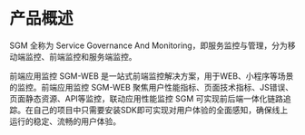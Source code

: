 # 产品概述

SGM 全称为 Service Governance And Monitoring，即服务监控与管理，分为移动端监控、前端监控和服务端监控。

前端应用监控 SGM-WEB 是一站式前端监控解决方案，用于WEB、小程序等场景的监控。前端应用监控 SGM-WEB 聚焦用户性能指标、页面技术指标、JS错误、页面静态资源、API等监控，联动应用性能监控 SGM 可实现前后端一体化链路追踪。在自己的项目中只需要安装SDK即可实现对用户体验的全面感知，确保线上运行的稳定、流畅的用户体验。